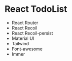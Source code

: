 # React TodoList

- React Router
- React Recoil
- React Recoil-persist
- Material UI
- Tailwind
- Font-awesome
- Immer
